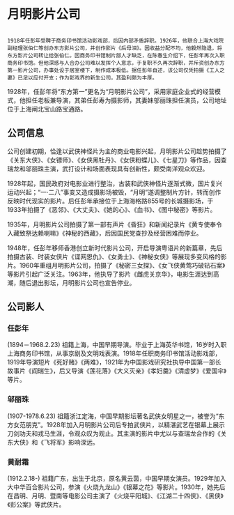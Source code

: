 # 月明影片公司

```{note} 背景溯源

1918年任彭年受聘于商务印书馆活动影戏部，后因内部矛盾辞职。1926年，他联合上海大戏院副经理张伯仁等创办东方影片公司，并创作影片《后母泪》。因收益分配不均，他毅然隐退，将东方影片公司转让给张伯仁。因商务印书馆制片部人才缺乏，在陈春生介绍下，任彭年再次入职商务印书馆。但他深感与人合办公司难以发挥个人意志，于复职不久再次辞职，并斥资创办东方第一影片公司，办事处设于居室楼下，制作成本极低。据任彭年自述，该公司仅凭拍摄《工人之妻》已足以应付开支；作为影戏界的新生公司，其盈利颇为丰厚。
```
1928年，任彭年将“东方第一”更名为“月明影片公司”，采用家庭企业式的经营模式，他担任老板兼导演，其弟任彭寿为摄影师，其妻妹邬丽珠担任演员，公司地址位于上海闸北宝山路宝通路。

## 公司信息

公司创建初期，恰逢以武侠神怪片为主的商业电影兴起，月明影片公司趁势拍摄了《关东大侠》、《女镖师》、《女侠黑牡丹》、《女侠粉蝶儿》、《七星刀》等作品，因查瑞龙和邬丽珠主演，武打设计和场面表现具有创新性，颇受南洋观众欢迎。

1928年起，国民政府对电影业进行整治，古装和武侠神怪片逐渐式微，国片复兴运动兴起；“一·二八”事变又造成摄影场被毁，“月明”遂调整制片方针，转而创作反映时代现实的影片。后任彭年承接位于上海海格路855号的长城摄影场，于1933年拍摄了《恶邻》、《大丈夫》、《她的心》、《血书》、《图中秘密》等影片。

1935年，月明影片公司拍摄了第一部有声片《昏狂》和新闻纪录片《黄专使奉令入藏致祭达赖喇嘛》《神秘的西藏》，后因国民党查抄及经营困难而停业。

1948年，任彭年移师香港创立新时代影片公司，开启导演粤语片的新篇章，先后拍摄古装、时装女侠片《谍网恩仇》、《女勇士》、《神秘女侠》等展现多变风格的影片。1960年重组月明影片公司，拍摄了《秘密三女探》、《女飞侠黄莺巧破钻石案》等影片引起广泛关注。1963年，他执导了影片《雌虎关京华》，电影生涯达到高潮，随后退出影坛，月明影片公司也宣告停业。

## 公司影人

### 任彭年

(1894－1968.2.23)
祖籍上海，中国早期导演。毕业于上海英华书馆，16岁时入职上海商务印书馆，从事京剧及文明戏表演。1918年任职商务印书馆活动影戏部，1919年导演短片《死好赌》《两难》，1921年为中国影戏研究社执导中国第一部长故事片《阎瑞生》，后又导演《莲花落》《大义灭亲》《孝妇羹》《清虚梦》《爱国伞》等片。

### 邬丽珠
(1907-1978.6.23)
祖籍浙江定海，中国早期影坛著名武侠女明星之一，被誉为“东方女范朋克”。1928年加入月明影片公司后专拍武侠片，以精湛武艺在银幕上展示刀剑功夫和戎马生涯，令观众叹为观止。其主演的影片中尤以与查瑞龙合作的《关东大侠》和《飞将军》影响深远。

### 黄耐霜
(1912.2.18-)
祖籍广东，出生于北京，原名黄云茵，中国早期女演员。1929年加入大中华百合影片公司，参演《火烧九龙山》《银幕之花》等影片。1930年，她先后在昌明、月明、暨南等电影公司主演了《火烧平阳城》、《江湖二十四侠》、《黑侠》《彭公案》等武侠片。